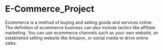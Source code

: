 # E-Commerce_Project
Ecommerce is a method of buying and selling goods and services online. The definition of ecommerce business can also include tactics like affiliate marketing. You can use ecommerce channels such as your own website, an established selling website like Amazon, or social media to drive online sales.
